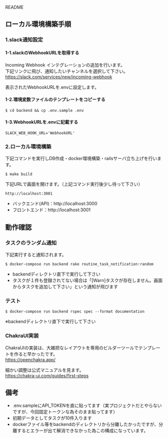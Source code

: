  README

## ローカル環境構築手順


### 1.slack通知設定

#### 1-1.slackのWebhookURLを取得する

Incoming Webhook インテグレーションの追加を行います。  
下記リンクに飛び、通知したいチャンネルを選択して下さい。  
https://slack.com/services/new/incoming-webhook

表示されたWebhookURLを.envに設定します。

#### 1-2.環境変数ファイルのテンプレートをコピーする

```
$ cd backend && cp .env.sample .env
```

#### 1-3.WebhookURLを.envに記載する

```.env
SLACK_WEB_HOOK_URL='WebhookURL'
```

### 2.ローカル環境構築

下記コマンドを実行しDB作成・docker環境構築・railsサーバ立ち上げを行います。

```
$ make build
```

下記URLで画面を開けます。（上記コマンド実行後少し待って下さい）

```
http://localhost:3001
```

- バックエンド(API)：http://localhost:3000
- フロントエンド：http://localhost:3001

## 動作確認

### タスクのランダム通知

下記実行すると通知されます。  

```
$ docker-compose run backend rake routine_task_notification:random
```

- backendディレクトリ直下で実行して下さい  
- タスクが１件も登録されてない場合は「[Warn]タスクが存在しません。画面からタスクを追加して下さい」という通知が飛びます


### テスト

```
$ docker-compose run backend rspec spec --format documentation
```

※backendディレクトリ直下で実行して下さい

### ChakraUI実装

ChakraUIの実装は、大雑把なレイアウトを専用のビルダーツールでテンプレートを作ると早かったです。  
https://openchakra.app/

細かい調整は公式マニュアルを見ます。  
https://chakra-ui.com/guides/first-steps

## 備考

- .env.sampleにAPI_TOKENを直に貼ってます（実プロジェクトだとやらないですが、今回固定トークンな為そのまま貼ってます）
- 初期データとしてタスクが10件入ります
- dockerファイル等をbackendのディレクトリから分離したかったですが、分離するとエラーが出て解消できなかった為この構成になっています。